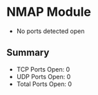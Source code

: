 # NMAP Module

- No ports detected open

## Summary
- TCP Ports Open: 0
- UDP Ports Open: 0
- Total Ports Open: 0
